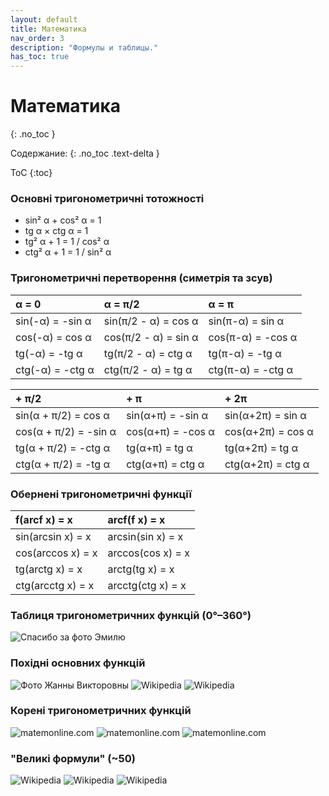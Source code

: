 ```yaml
---
layout: default
title: Математика
nav_order: 3
description: "Формулы и таблицы."
has_toc: true
---
```


# Математика
{: .no_toc }

Содержание:
{: .no_toc .text-delta }

ToC
{:toc}

### Основні тригонометричні тотожності

- sin² α + cos² α = 1
- tg α × ctg α = 1
- tg² α + 1 = 1 / cos² α
- ctg² α + 1 = 1 / sin² α

### Тригонометричні перетворення (симетрія та зсув)

| α = 0            | α = π/2              | α = π             |
|:-----------------|:---------------------|:------------------|
| sin(-α) = -sin α | sin(π/2 - α) = cos α | sin(π-α) = sin α  |
| cos(-α) = cos α  | cos(π/2 - α) = sin α | cos(π-α) = -cos α |
| tg(-α) = -tg α   | tg(π/2 - α) = ctg α  | tg(π-α) = -tg α   |
| ctg(-α) = -ctg α | ctg(π/2 - α) = tg α  | ctg(π-α) = -ctg α |

| + π/2            | + π              | + 2π             |
|:-----------------|:---------------------|:------------------|
| sin(α + π/2) = cos α | sin(α+π) = -sin α | sin(α+2π) = sin α  |
| cos(α + π/2) = -sin α  | cos(α+π) = -cos α | cos(α+2π) = cos α |
| tg(α + π/2) = -ctg α   | tg(α+π) = tg α  | tg(α+2π) = tg α   |
| ctg(α + π/2) = -tg α | ctg(α+π) = ctg α  | ctg(α+2π) = ctg α |

### Обернені тригонометричні функції

| f(arcf x) = x     | arcf(f x) = x     |
|:------------------|:------------------|
| sin(arcsin x) = x | arcsin(sin x) = x |
| cos(arccos x) = x | arccos(cos x) = x |
| tg(arctg x) = x   | arctg(tg x) = x   |
| ctg(arcctg x) = x | arcctg(ctg x) = x |

### Таблиця тригонометричних функцій (0°–360°)

![Спасибо за фото Эмилю](img/mathTrigTable.png)

### Похідні основних функцій

![Фото Жанны Викторовны](img/mathDx1.png)
![Wikipedia](img/mathDx1_2.png)
![Wikipedia](img/mathDx1_3.png)

### Корені тригонометричних функцій

![matemonline.com](img/mathRoot1.png)
![matemonline.com](img/mathRoot2.png)
![matemonline.com](img/mathRoot3.png)

### "Великі формули" (~50)

![Wikipedia](img/mathGreat1.png)
![Wikipedia](img/mathGreat2.png)
![Wikipedia](img/mathGreat3.png)

